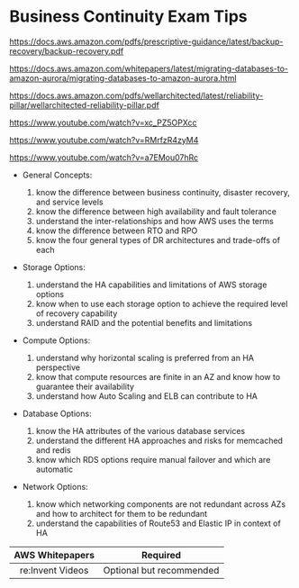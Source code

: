 # Business Continuity Exam Tips

https://docs.aws.amazon.com/pdfs/prescriptive-guidance/latest/backup-recovery/backup-recovery.pdf

https://docs.aws.amazon.com/whitepapers/latest/migrating-databases-to-amazon-aurora/migrating-databases-to-amazon-aurora.html

https://docs.aws.amazon.com/pdfs/wellarchitected/latest/reliability-pillar/wellarchitected-reliability-pillar.pdf

https://www.youtube.com/watch?v=xc_PZ5OPXcc

https://www.youtube.com/watch?v=RMrfzR4zyM4

https://www.youtube.com/watch?v=a7EMou07hRc

- General Concepts:
    1. know the difference between business continuity, disaster recovery, and service levels
    2. know the difference between high availability and fault tolerance
    3. understand the inter-relationships and how AWS uses the terms
    4. know the difference between RTO and RPO
    5. know the four general types of DR architectures and trade-offs of each

- Storage Options:
    1. understand the HA capabilities and limitations of AWS storage options
    2. know when to use each storage option to achieve the required level of recovery capability
    3. understand RAID and the potential benefits and limitations

- Compute Options:
    1. understand why horizontal scaling is preferred from an HA perspective
    2. know that compute resources are finite in an AZ and know how to guarantee their availability
    3. understand how Auto Scaling and ELB can contribute to HA

- Database Options:
    1. know the HA attributes of the various database services
    2. understand the different HA approaches and risks for memcached and redis
    3. know which RDS options require manual failover and which are automatic

- Network Options:
    1. know which networking components are not redundant across AZs and how to architect for them to be redundant
    2. understand the capabilities of Route53 and Elastic IP in context of HA

| AWS Whitepapers | Required |
|:---------------:|:--------:|
| re:Invent Videos | Optional but recommended |